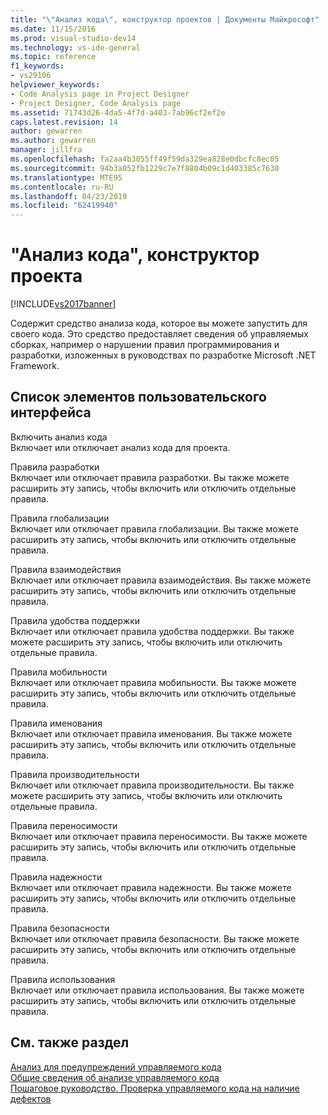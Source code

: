 ```yaml
---
title: "\"Анализ кода\", конструктор проектов | Документы Майкрософт"
ms.date: 11/15/2016
ms.prod: visual-studio-dev14
ms.technology: vs-ide-general
ms.topic: reference
f1_keywords:
- vs29106
helpviewer_keywords:
- Code Analysis page in Project Designer
- Project Designer, Code Analysis page
ms.assetid: 71743d26-4da5-4f7d-a403-7ab96cf2ef2e
caps.latest.revision: 14
author: gewarren
ms.author: gewarren
manager: jillfra
ms.openlocfilehash: fa2aa4b3055ff49f59da329ea828e0dbcfc8ec05
ms.sourcegitcommit: 94b3a052fb1229c7e7f8804b09c1d403385c7630
ms.translationtype: MTE95
ms.contentlocale: ru-RU
ms.lasthandoff: 04/23/2019
ms.locfileid: "62419940"
---
```

# <a name="code-analysis-project-designer"></a>"Анализ кода", конструктор проекта
[!INCLUDE[vs2017banner](../../includes/vs2017banner.md)]

Содержит средство анализа кода, которое вы можете запустить для своего кода. Это средство предоставляет сведения об управляемых сборках, например о нарушении правил программирования и разработки, изложенных в руководствах по разработке Microsoft .NET Framework.  
  
## <a name="uielement-list"></a>Список элементов пользовательского интерфейса  
 Включить анализ кода  
 Включает или отключает анализ кода для проекта.  
  
 Правила разработки  
 Включает или отключает правила разработки. Вы также можете расширить эту запись, чтобы включить или отключить отдельные правила.  
  
 Правила глобализации  
 Включает или отключает правила глобализации. Вы также можете расширить эту запись, чтобы включить или отключить отдельные правила.  
  
 Правила взаимодействия  
 Включает или отключает правила взаимодействия. Вы также можете расширить эту запись, чтобы включить или отключить отдельные правила.  
  
 Правила удобства поддержки  
 Включает или отключает правила удобства поддержки. Вы также можете расширить эту запись, чтобы включить или отключить отдельные правила.  
  
 Правила мобильности  
 Включает или отключает правила мобильности. Вы также можете расширить эту запись, чтобы включить или отключить отдельные правила.  
  
 Правила именования  
 Включает или отключает правила именования. Вы также можете расширить эту запись, чтобы включить или отключить отдельные правила.  
  
 Правила производительности  
 Включает или отключает правила производительности. Вы также можете расширить эту запись, чтобы включить или отключить отдельные правила.  
  
 Правила переносимости  
 Включает или отключает правила переносимости. Вы также можете расширить эту запись, чтобы включить или отключить отдельные правила.  
  
 Правила надежности  
 Включает или отключает правила надежности. Вы также можете расширить эту запись, чтобы включить или отключить отдельные правила.  
  
 Правила безопасности  
 Включает или отключает правила безопасности. Вы также можете расширить эту запись, чтобы включить или отключить отдельные правила.  
  
 Правила использования  
 Включает или отключает правила использования. Вы также можете расширить эту запись, чтобы включить или отключить отдельные правила.  
  
## <a name="see-also"></a>См. также раздел  
 [Анализ для предупреждений управляемого кода](../../code-quality/code-analysis-for-managed-code-warnings.md)   
 [Общие сведения об анализе управляемого кода](../../code-quality/code-analysis-for-managed-code-overview.md)   
 [Пошаговое руководство. Проверка управляемого кода на наличие дефектов](../../code-quality/walkthrough-analyzing-managed-code-for-code-defects.md)
